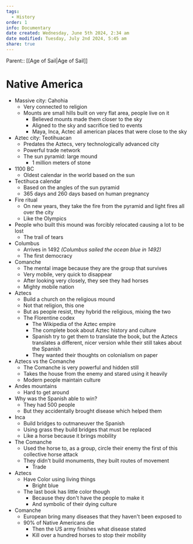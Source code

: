 ```yaml
---
tags:
  - History
order: 1
info: Documentary
date created: Wednesday, June 5th 2024, 2:34 am
date modified: Tuesday, July 2nd 2024, 5:45 am
share: true
---
```


Parent:: [[Age of Sail|Age of Sail]]

# Native America

- Massive city: Cahohia
  - Very connected to religion
  - Mounts are small hills built on very flat area, people live on it
    - Believed mounts made them closer to the sky
    - Aligned to the sky and sacrifice tied to events
    - Maya, Inca, Actec all american places that were close to the sky
- Aztec city: Teotihuacan
  - Predates the Aztecs, very technologically advanced city
  - Powerful trade network
  - The sun pyramid: large mound
    - 1 million meters of stone
- 1100 BC
  - Oldest calendar in the world based on the sun
- Tectihuca calendar
  - Based on the angles of the sun pyramid
  - 365 days and 260 days based on human pregnancy
- Fire ritual
  - On new years, they take the fire from the pyramid and light fires all over the city
  - Like the Olympics
- People who built this mound was forcibly relocated causing a lot to be lost
  - The trail of tears
- Columbus
  - Arrives in 1492 _(Columbus sailed the ocean blue in 1492)_
  - The first democracy
- Comanche
  - The mental image because they are the group that survives
  - Very mobile, very quick to disappear
  - After looking very closely, they see they had horses
  - Mighty mobile nation
- Aztecs
  - Build a church on the religious mound
  - Not that religion, this one
  - But as people resist, they hybrid the religious, mixing the two
  - The Florentine codex
    - The Wikipedia of the Aztec empire
    - The complete book about Aztec history and culture
    - Spanish try to get them to translate the book, but the Aztecs translates a different, nicer version while their still takes about the Spanish
    - They wanted their thoughts on colonialism on paper
- Aztecs vs the Comanche
  - The Comanche is very powerful and hidden still
  - Takes the house from the enemy and stared using it heavily
  - Modern people maintain culture
- Andes mountains
  - Hard to get around
- Why was the Spanish able to win?
  - They had 500 people
  - But they accidentally brought disease which helped them
- Inca
  - Build bridges to outmaneuver the Spanish
  - Using grass they build bridges that must be replaced
  - Like a horse because it brings mobility
- The Comanche
  - Used the horse to, as a group, circle their enemy the first of this collective horse attack
  - They didn't build monuments, they built routes of movement
    - Trade
- Aztecs
  - Have Color using living things
    - Bright blue
  - The last book has little color though
    - Because they don't have the people to make it
    - And symbolic of their dying culture
- Comanche
  - European bring many diseases that they haven't been exposed to
  - 90% of Native Americans die
    - Then the US army finishes what disease stated
    - Kill over a hundred horses to stop their mobility
